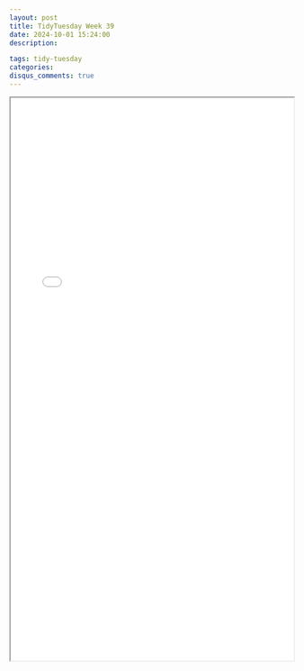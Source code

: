 ```yaml
---
layout: post
title: TidyTuesday Week 39
date: 2024-10-01 15:24:00
description: 

tags: tidy-tuesday
categories:
disqus_comments: true
---
```


<iframe src="{{ '/assets/pdf/TidyTuesday_Week40_2024.pdf' | relative_url }}" width="100%" height="1000px"></iframe>
